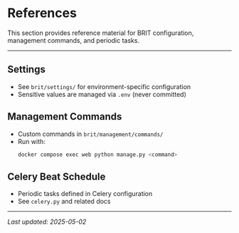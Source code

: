 # References

This section provides reference material for BRIT configuration, management commands, and periodic tasks.

---

## Settings
- See `brit/settings/` for environment-specific configuration
- Sensitive values are managed via `.env` (never committed)

## Management Commands
- Custom commands in `brit/management/commands/`
- Run with:
  ```sh
  docker compose exec web python manage.py <command>
  ```

## Celery Beat Schedule
- Periodic tasks defined in Celery configuration
- See `celery.py` and related docs

---

_Last updated: 2025-05-02_
